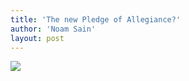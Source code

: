 ```yaml
---
title: 'The new Pledge of Allegiance?'
author: 'Noam Sain'
layout: post
---
```


![](https://4.bp.blogspot.com/_8aN4krk1nsk/TG-_yxwnD6I/AAAAAAAAAbo/whd1-NoUQMo/s1024/20100310.jpg)
